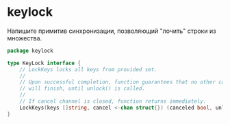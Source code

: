 # keylock

Напишите примитив синхронизации, позволяющий "лочить" строки из множества.

```go
package keylock

type KeyLock interface {
    // LockKeys locks all keys from provided set.
    // 
    // Upon successful completion, function guarantees that no other call with intersecting set of keys
    // will finish, until unlock() is called.
    //
    // If cancel channel is closed, function returns immediately.
    LockKeys(keys []string, cancel <-chan struct{}) (canceled bool, unlock func())
}
```